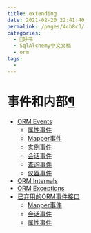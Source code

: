 ```yaml
---
title: extending
date: 2021-02-20 22:41:40
permalink: /pages/4cb8c3/
categories:
  - 📖好书
  - SqlAlchemy中文文档
  - orm
tags:
  - 
---
```

事件和内部[¶](#events-and-internals "Permalink to this headline")
=================================================================

-   [ORM Events](events.html)
    -   [属性事件](events.html#attribute-events)
    -   [Mapper事件](events.html#mapper-events)
    -   [实例事件](events.html#instance-events)
    -   [会话事件](events.html#session-events)
    -   [查询事件](events.html#query-events)
    -   [仪器事件](events.html#module-sqlalchemy.orm.instrumentation)
-   [ORM Internals](internals.html)
-   [ORM Exceptions](exceptions.html)
-   [已弃用的ORM事件接口](deprecated.html)
    -   [Mapper事件](deprecated.html#mapper-events)
    -   [会话事件](deprecated.html#session-events)
    -   [属性事件](deprecated.html#attribute-events)

